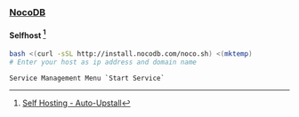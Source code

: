 ### [NocoDB](https://nocodb.com/)

#### Selfhost [^1]

```sh
bash <(curl -sSL http://install.nocodb.com/noco.sh) <(mktemp)
# Enter your host as ip address and domain name
```

```
Service Management Menu `Start Service`
```

[^1]: [Self Hosting - Auto-Upstall](https://docs.nocodb.com/getting-started/self-hosted/installation/auto-upstall)
